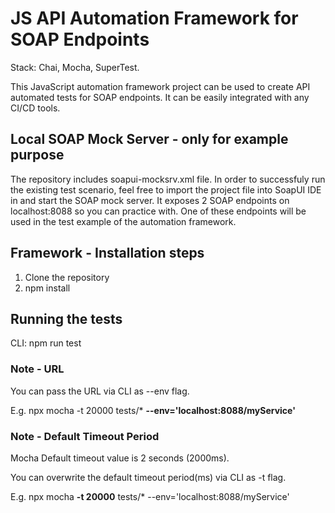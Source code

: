 # JS API Automation Framework for SOAP Endpoints

Stack: Chai, Mocha, SuperTest.

This JavaScript automation framework project can be used to create API automated tests for SOAP endpoints. It can be easily integrated with any CI/CD tools.

## Local SOAP Mock Server - only for example purpose
The repository includes soapui-mocksrv.xml file. In order to successfuly run the existing test scenario, feel free to import the project file into SoapUI IDE in and start the SOAP mock server. It exposes 2 SOAP endpoints on localhost:8088 so you can practice with. One of these endpoints will be used in the test example of the automation framework.



## Framework - Installation steps
1. Clone the repository
2. npm install

## Running the tests
CLI: npm run test

### Note - URL
You can pass the URL via CLI as --env flag.

E.g. npx mocha -t 20000 tests/*  **--env='localhost:8088/myService'**

### Note - Default Timeout Period
Mocha Default timeout value is 2 seconds (2000ms).

You can overwrite the default timeout period(ms) via CLI as -t flag.

E.g. npx mocha **-t 20000** tests/* --env='localhost:8088/myService'
